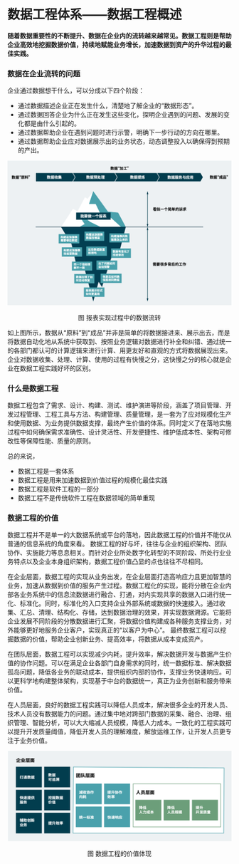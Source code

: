 数据工程体系——数据工程概述
=============

**随着数据重要性的不断提升、数据在企业内的流转越来越常见。数据工程则是帮助企业高效地挖掘数据价值，持续地赋能业务增长，加速数据到资产的升华过程的最佳实践。**

### 数据在企业流转的问题
企业通过数据想干什么，可以分成以下四个阶段：

* 通过数据描述企业正在发生什么，清楚地了解企业的“数据形态”。
* 通过数据回答企业为什么正在发生这些变化，探明企业遇到的问题、发展的变化都是由什么引起的。
* 通过数据帮助企业在遇到问题时进行示警，明确下一步行动的方向在哪里。
* 通过数据帮助企业应对数据展示出的业务状态，动态调整投入以确保得到预期的产出。 


![报表实现过程中的数据流转](image/报表实现过程中的数据流转.png)
<p align="center">图 报表实现过程中的数据流转</p>

如上图所示，数据从“原料”到“成品”并非是简单的将数据接进来、展示出去，而是将数据自动化地从系统中获取到、按照业务逻辑对数据进行补全和纠错、通过统一的各部门都认可的计算逻辑来进行计算、用更友好和直观的方式将数据展现出来。企业对数据收集、处理、计算、使用的过程有快慢之分，这快慢之分的核心就是企业在数据工程实践好坏的区别。

### 什么是数据工程
数据工程包含了需求、设计、构建、测试、维护演进等阶段，涵盖了项目管理、开发过程管理、工程工具与方法、构建管理、质量管理，是一套为了应对规模化生产和使用数据、为业务提供数据支撑，最终产生价值的体系。同时定义了在落地实施过程中如何确保需求准确性、设计灵活性、开发便捷性、维护低成本性、架构可修改性等保障性能、质量的原则。

总的来说，

* 数据工程是一套体系
* 数据工程是用来加速数据到价值过程的规模化最佳实践
* 数据工程是软件工程的一部分
* 数据工程不是传统软件工程在数据领域的简单重现 

### 数据工程的价值
数据工程并不是单一的大数据系统或平台的落地，因此数据工程的价值并不能仅从普通的信息系统的角度来看。 数据工程的好与坏，往往与企业的组织架构、团队协作、实施能力等息息相关。而针对企业所处数字化转型的不同阶段、所处行业业务特点以及企业本身组织架构，数据工程价值凸显的点也往往不尽相同。

在企业层面，数据工程的实现从业务出发，在企业层面打造高响应力且更加智慧的业务，加速从数据到价值的服务产生过程。数据工程化的实现，能将分散在企业内部各业务系统中的信息流数据进行融合、打通，对内实现共享的数据入口进行统一化、标准化。同时，标准化的入口支持企业外部系统或数据的快速接入。通过收集、汇总、清理、结构化、存储，达到数据治理的效果，并实现数据溯源。它能将企业发展不同阶段的分散数据进行汇聚，将数据价值构建成各种服务支撑业务，对外能够更好地服务企业客户，实现真正的“以客户为中心”。 最终数据工程可以挖掘数据的价值，帮助企业创新业务、提高效率，将数据从成本变成资产。

在团队层面，数据工程可以实现减少内耗，提升效率，解决数据开发与数据产生价值的协作问题。可以在满足企业各部门自身需求的同时，统一数据标准、解决数据孤岛问题，降低各业务的联动成本，提供组织内部的协作，支撑业务快速响应。可以更科学地构建整体架构，实现基于中台的数据统一，真正为业务创新和服务带来价值。

在人员层面，良好的数据工程实践可以降低人员成本，解决很多企业的开发人员、技术人员没有数据能力的问题。通过集中地对跨部门数据的采集、融合、治理、组织管理、智能分析，可以大大缩减人员规模，降低人力成本。一致化的工程实践可以提升开发质量阈值，降低开发人员的理解难度，解放运维工作，让开发人员更专注于业务价值。

![数据工程的价值体现](image/数据工程的价值体现.png)
<p align="center">图 数据工程的价值体现</p>
